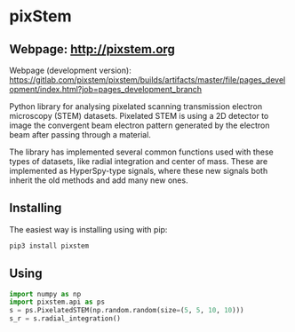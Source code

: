 # pixStem

## Webpage: http://pixstem.org

Webpage (development version): https://gitlab.com/pixstem/pixstem/builds/artifacts/master/file/pages_development/index.html?job=pages_development_branch

Python library for analysing pixelated scanning transmission electron microscopy (STEM) datasets.
Pixelated STEM is using a 2D detector to image the convergent beam electron pattern generated by the electron beam after passing through a material.

The library has implemented several common functions used with these types of datasets, like radial integration and center of mass.
These are implemented as HyperSpy-type signals, where these new signals both inherit the old methods and add many new ones.


Installing
----------

The easiest way is installing using with pip:

```bash
pip3 install pixstem
```

Using
-----

```python
import numpy as np
import pixstem.api as ps
s = ps.PixelatedSTEM(np.random.random(size=(5, 5, 10, 10)))
s_r = s.radial_integration()
```
